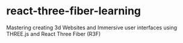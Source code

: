 # react-three-fiber-learning
Mastering creating 3d Websites and Immersive user interfaces using THREE.js and React Three Fiber (R3F)
